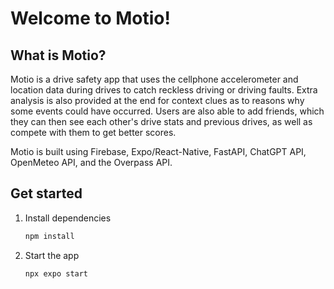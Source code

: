 # Welcome to Motio!

## What is Motio?
Motio is a drive safety app that uses the cellphone accelerometer and location data during drives to catch reckless driving or driving faults. Extra analysis is also provided at the end for context clues as to reasons why some events could have occurred.
Users are also able to add friends, which they can then see each other's drive stats and previous drives, as well as compete with them to get better scores.

Motio is built using Firebase, Expo/React-Native, FastAPI, ChatGPT API, OpenMeteo API, and the Overpass API.

## Get started

1. Install dependencies

   ```bash
   npm install
   ```

2. Start the app

   ```bash
   npx expo start
   ```
